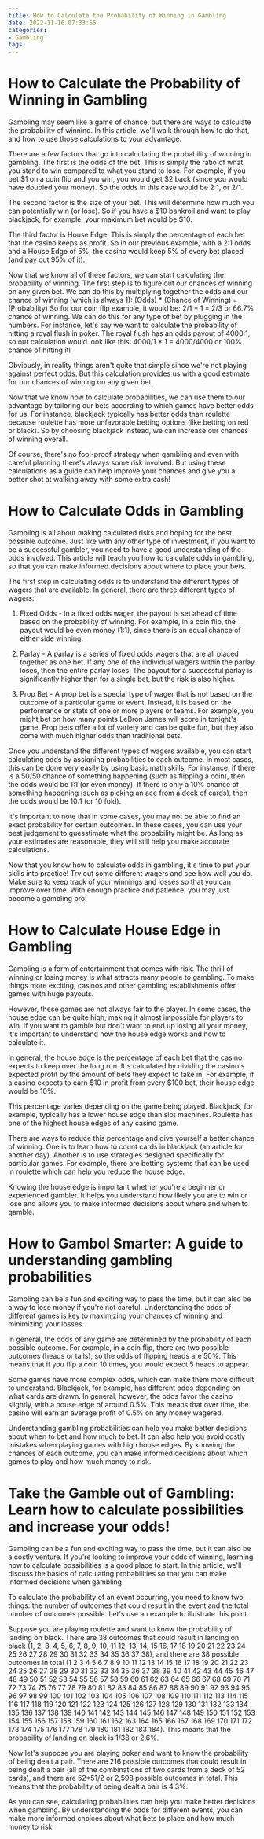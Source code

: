 ```yaml
---
title: How to Calculate the Probability of Winning in Gambling
date: 2022-11-16 07:33:56
categories:
- Gambling
tags:
---
```



#  How to Calculate the Probability of Winning in Gambling

Gambling may seem like a game of chance, but there are ways to calculate the probability of winning. In this article, we'll walk through how to do that, and how to use those calculations to your advantage.

There are a few factors that go into calculating the probability of winning in gambling. The first is the odds of the bet. This is simply the ratio of what you stand to win compared to what you stand to lose. For example, if you bet $1 on a coin flip and you win, you would get $2 back (since you would have doubled your money). So the odds in this case would be 2:1, or 2/1.

The second factor is the size of your bet. This will determine how much you can potentially win (or lose). So if you have a $10 bankroll and want to play blackjack, for example, your maximum bet would be $10.

The third factor is House Edge. This is simply the percentage of each bet that the casino keeps as profit. So in our previous example, with a 2:1 odds and a House Edge of 5%, the casino would keep 5% of every bet placed (and pay out 95% of it).

Now that we know all of these factors, we can start calculating the probability of winning. The first step is to figure out our chances of winning on any given bet. We can do this by multiplying together the odds and our chance of winning (which is always 1): 
(Odds) * (Chance of Winning) = (Probability)
So for our coin flip example, it would be: 
2/1 * 1 = 2/3 or 66.7% chance of winning.
We can do this for any type of bet by plugging in the numbers. For instance, let's say we want to calculate the probability of hitting a royal flush in poker. The royal flush has an odds payout of 4000:1, so our calculation would look like this: 
4000/1 * 1 = 4000/4000 or 100% chance of hitting it!

Obviously, in reality things aren't quite that simple since we're not playing against perfect odds. But this calculation provides us with a good estimate for our chances of winning on any given bet.

Now that we know how to calculate probabilities, we can use them to our advantage by tailoring our bets according to which games have better odds for us. For instance, blackjack typically has better odds than roulette because roulette has more unfavorable betting options (like betting on red or black). So by choosing blackjack instead, we can increase our chances of winning overall.

Of course, there's no fool-proof strategy when gambling and even with careful planning there's always some risk involved. But using these calculations as a guide can help improve your chances and give you a better shot at walking away with some extra cash!

#  How to Calculate Odds in Gambling

Gambling is all about making calculated risks and hoping for the best possible outcome. Just like with any other type of investment, if you want to be a successful gambler, you need to have a good understanding of the odds involved. This article will teach you how to calculate odds in gambling, so that you can make informed decisions about where to place your bets.

The first step in calculating odds is to understand the different types of wagers that are available. In general, there are three different types of wagers:

1. Fixed Odds - In a fixed odds wager, the payout is set ahead of time based on the probability of winning. For example, in a coin flip, the payout would be even money (1:1), since there is an equal chance of either side winning.

2. Parlay - A parlay is a series of fixed odds wagers that are all placed together as one bet. If any one of the individual wagers within the parlay loses, then the entire parlay loses. The payout for a successful parlay is significantly higher than for a single bet, but the risk is also higher.

3. Prop Bet - A prop bet is a special type of wager that is not based on the outcome of a particular game or event. Instead, it is based on the performance or stats of one or more players or teams. For example, you might bet on how many points LeBron James will score in tonight's game. Prop bets offer a lot of variety and can be quite fun, but they also come with much higher odds than traditional bets.

Once you understand the different types of wagers available, you can start calculating odds by assigning probabilities to each outcome. In most cases, this can be done very easily by using basic math skills. For instance, if there is a 50/50 chance of something happening (such as flipping a coin), then the odds would be 1:1 (or even money). If there is only a 10% chance of something happening (such as picking an ace from a deck of cards), then the odds would be 10:1 (or 10 fold).

It's important to note that in some cases, you may not be able to find an exact probability for certain outcomes. In these cases, you can use your best judgement to guesstimate what the probability might be. As long as your estimates are reasonable, they will still help you make accurate calculations.

Now that you know how to calculate odds in gambling, it's time to put your skills into practice! Try out some different wagers and see how well you do. Make sure to keep track of your winnings and losses so that you can improve over time. With enough practice and patience, you may just become a gambling pro!

#  How to Calculate House Edge in Gambling

Gambling is a form of entertainment that comes with risk. The thrill of winning or losing money is what attracts many people to gambling. To make things more exciting, casinos and other gambling establishments offer games with huge payouts.

However, these games are not always fair to the player. In some cases, the house edge can be quite high, making it almost impossible for players to win. if you want to gamble but don't want to end up losing all your money, it's important to understand how the house edge works and how to calculate it.

In general, the house edge is the percentage of each bet that the casino expects to keep over the long run. It's calculated by dividing the casino's expected profit by the amount of bets they expect to take in. For example, if a casino expects to earn $10 in profit from every $100 bet, their house edge would be 10%.

This percentage varies depending on the game being played. Blackjack, for example, typically has a lower house edge than slot machines. Roulette has one of the highest house edges of any casino game.

There are ways to reduce this percentage and give yourself a better chance of winning. One is to learn how to count cards in blackjack (an article for another day). Another is to use strategies designed specifically for particular games. For example, there are betting systems that can be used in roulette which can help you reduce the house edge.

Knowing the house edge is important whether you're a beginner or experienced gambler. It helps you understand how likely you are to win or lose and allows you to make informed decisions about where and when to gamble.

#  How to Gambol Smarter: A guide to understanding gambling probabilities 

Gambling can be a fun and exciting way to pass the time, but it can also be a way to lose money if you're not careful. Understanding the odds of different games is key to maximizing your chances of winning and minimizing your losses.

In general, the odds of any game are determined by the probability of each possible outcome. For example, in a coin flip, there are two possible outcomes (heads or tails), so the odds of flipping heads are 50%. This means that if you flip a coin 10 times, you would expect 5 heads to appear.

Some games have more complex odds, which can make them more difficult to understand. Blackjack, for example, has different odds depending on what cards are drawn. In general, however, the odds favor the casino slightly, with a house edge of around 0.5%. This means that over time, the casino will earn an average profit of 0.5% on any money wagered.

Understanding gambling probabilities can help you make better decisions about when to bet and how much to bet. It can also help you avoid costly mistakes when playing games with high house edges. By knowing the chances of each outcome, you can make informed decisions about which games to play and how much money to risk.

#  Take the Gamble out of Gambling: Learn how to calculate possibilities and increase your odds!

Gambling can be a fun and exciting way to pass the time, but it can also be a costly venture. If you're looking to improve your odds of winning, learning how to calculate possibilities is a good place to start. In this article, we'll discuss the basics of calculating probabilities so that you can make informed decisions when gambling.

To calculate the probability of an event occurring, you need to know two things: the number of outcomes that could result in the event and the total number of outcomes possible. Let's use an example to illustrate this point.

Suppose you are playing roulette and want to know the probability of landing on black. There are 38 outcomes that could result in landing on black (1, 2, 3, 4, 5, 6, 7, 8, 9, 10, 11 12, 13, 14, 15 16, 17 18 19 20 21 22 23 24 25 26 27 28 29 30 31 32 33 34 35 36 37 38), and there are 38 possible outcomes in total (1 2 3 4 5 6 7 8 9 10 11 12 13 14 15 16 17 18 19 20 21 22 23 24 25 26 27 28 29 30 31 32 33 34 35 36 37 38 39 40 41 42 43 44 45 46 47 48 49 50 51 52 53 54 55 56 57 58 59 60 61 62 63 64 65 66 67 68 69 70 71 72 73 74 75 76 77 78 79 80 81 82 83 84 85 86 87 88 89 90 91 92 93 94 95 96 97 98 99 100 101 102 103 104 105 106 107 108 109 110 111 112 113 114 115 116 117 118 119 120 121 122 123 124 125 126 127 128 129 130 131 132 133 134 135 136 137 138 139 140 141 142 143 144 145 146 147 148 149 150 151 152 153 154 155 156 157 158 159 160 161 162 163 164 165 166 167 168 169 170 171 172 173 174 175 176 177 178 179 180 181 182 183 184). This means that the probability of landing on black is 1/38 or 2.6%.

Now let's suppose you are playing poker and want to know the probability of being dealt a pair. There are 216 possible outcomes that could result in being dealt a pair (all of the combinations of two cards from a deck of 52 cards), and there are 52*51/2 or 2,598 possible outcomes in total. This means that the probability of being dealt a pair is 4.3%.

As you can see, calculating probabilities can help you make better decisions when gambling. By understanding the odds for different events, you can make more informed choices about what bets to place and how much money to risk.